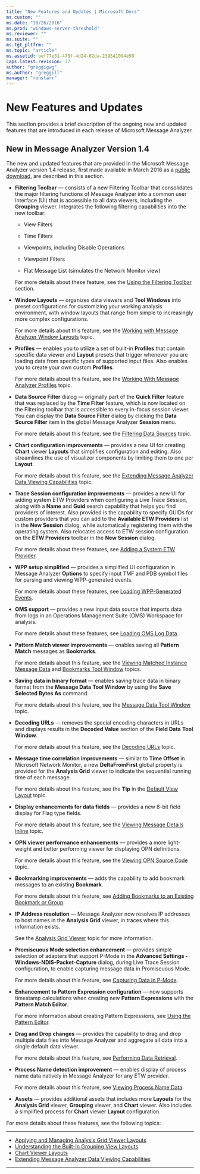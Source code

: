 ```yaml
---
title: "New Features and Updates | Microsoft Docs"
ms.custom: ""
ms.date: "10/26/2016"
ms.prod: "windows-server-threshold"
ms.reviewer: ""
ms.suite: ""
ms.tgt_pltfrm: ""
ms.topic: "article"
ms.assetid: bef77e31-470f-4d24-82da-239541094e50
caps.latest.revision: 37
author: "greggigwg"
ms.author: "greggill"
manager: "ronstarr"
---
```

# New Features and Updates
This section provides a brief description of the ongoing new and updated features that are introduced in each release of Microsoft Message Analyzer.  
  
## New in Message Analyzer Version 1.4  
 The new and updated features that are provided in the Microsoft Message Analyzer version 1.4 release, first made available in March 2016 as a [public download](http://www.microsoft.com/en-us/download/details.aspx?id=44226), are described in this section.  
  
-   **Filtering Toolbar** — consists of  a new Filtering Toolbar that consolidates the major filtering functions of Message Analyzer into a common user interface (UI) that is accessible to all data viewers, including the **Grouping** viewer. Integrates the following filtering capabilities into the new toolbar:  
  
    -   View Filters  
  
    -   Time Filters  
  
    -   Viewpoints, including Disable Operations  
  
    -   Viewpoint Filters  
  
    -   Flat Message List (simulates the Network Monitor view)  
  
     For more details about these feature, see the [Using the Filtering Toolbar](using-the-filtering-toolbar.md) section.  
  
-   **Window Layouts** — organizes data viewers and **Tool Windows** into preset configurations for customizing your working analysis environment, with window layouts that range from simple to increasingly more complex configurations.  
  
     For more details about this feature, see the [Working with Message Analyzer Window Layouts](working-with-message-analyzer-window-layouts.md) topic.  
  
-   **Profiles** — enables you to utilize a set of built-in **Profiles** that contain specific data viewer and **Layout** presets that trigger whenever you are loading data from specific types of supported input files. Also enables you to create your own custom **Profiles**.  
  
     For more details about this feature, see the [Working With Message Analyzer Profiles](working-with-message-analyzer-profiles.md) topic.  
  
-   **Data Source Filter** dialog — originally part of the **Quick Filter** feature that was replaced by the **Time Filter** feature, which is now located on the Filtering toolbar that is accessible to every in-focus session viewer. You can display the **Data Source Filter** dialog by clicking the **Data Source Filter** item in the global Message Analyzer **Session** menu.  
  
     For more details about this feature, see the [Filtering Data Sources](filtering-data-sources.md) topic.  
  
-   **Chart configuration improvements** — provides a new UI for creating **Chart** viewer **Layouts** that simplifies configuration and editing. Also streamlines the use of visualizer components by limiting them to one per **Layout**.  
  
     For more details about this feature, see the [Extending Message Analyzer Data Viewing Capabilities](extending-message-analyzer-data-viewing-capabilities.md) topic.  
  
-   **Trace Session configuration improvements** — provides a new UI for adding system ETW Providers when configuring a  Live Trace Session, along with a **Name** and **Guid** search capability that helps you find providers of interest. Also provided is the capability to specify GUIDs for custom providers that you can add to the **Available ETW Providers** list in the **New Session** dialog, while automatically registering them with the operating system. Also relocates access to ETW session configuration on the **ETW Providers** toolbar in the **New Session** dialog.  
  
     For more details about these features, see [Adding a System ETW Provider](adding-a-system-etw-provider.md).  
  
-   **WPP setup simplified** — provides a simplified UI configuration in Message Analyzer **Options** to specify input TMF and PDB symbol files for parsing and viewing WPP-generated events.  
  
     For more details about these features, see [Loading WPP-Generated Events](loading-wpp-generated-events.md).  
  
-   **OMS support** — provides a new input data source that imports data from logs in an Operations Management Suite (OMS) Workspace for analysis.  
  
     For more details about these features, see [Loading OMS Log Data](loading-oms-log-data.md).  
  
-   **Pattern Match viewer improvements** — enables saving all **Pattern Match** messages as **Bookmarks**.  
  
     For more details about this feature, see the [Viewing Matched Instance Message Data](using-the-pattern-match-viewer.md#BKMK_ViewMatchedInstanceData) and [Bookmarks Tool Window](bookmarks-tool-window.md) topics.  
  
-   **Saving data in binary format** — enables saving trace data in binary format from the **Message Data** **Tool Window** by using the **Save Selected Bytes As** command.  
  
     For more details about this feature, see the [Message Data Tool Window](message-data-tool-window.md) topic.  
  
-   **Decoding URLs** — removes the special encoding characters in URLs and displays results in the **Decoded Value** section of the **Field Data** **Tool Window**.  
  
     For more details about this feature, see the [Decoding URLs](field-data-tool-window.md#BKMK_DecodingURLs) topic.  
  
-   **Message time correlation improvements** — similar to **Time Offset** in Microsoft Network Monitor, a new **DeltaFromFirst** global property is provided for the **Analysis Grid** viewer to indicate the sequential running time of each message.  
  
     For more details about this feature, see the **Tip** in the [Default View Layout](analysis-grid-viewer.md#BKMK_DefaultViewLayout) topic.  
  
-   **Display enhancements for data fields** — provides a new 8-bit field display for Flag type fields.  
  
     For more details about this feature, see the [Viewing Message Details Inline](message-details-tool-window.md#BKMK_ViewMessageDetailsInline) topic.  
  
-   **OPN viewer performance enhancements** — provides a more light-weight and better performing viewer for displaying OPN definitions.  
  
     For more details about this feature, see the [Viewing OPN Source Code](viewing-opn-source-code.md) topic.  
  
-   **Bookmarking improvements** — adds the capability to add bookmark messages to an existing **Bookmark**.  
  
     For more details about this feature, see [Adding Bookmarks to an Existing Bookmark or Group](bookmarks-tool-window.md#BKMK_AddBookMarksToExisting).  
  
-   **IP Address resolution** — Message Analyzer now  resolves IP addresses to host names in the **Analysis Grid** viewer, in traces where this information exists.  
  
     See the [Analysis Grid Viewer](analysis-grid-viewer.md) topic for more information.  
  
-   **Promiscuous Mode selection enhancement** — provides simple selection of adapters that support P-Mode in the **Advanced Settings - Windows-NDIS-Packet-Capture** dialog, during Live Trace Session configuration, to enable capturing message data in Promiscuous Mode.  
  
     For more details about this feature, see [Capturing Data in P-Mode](microsoft-windows-ndis-packetcapture-provider.md#BKMK_CaptureInPMode).  
  
-   **Enhancement to Pattern Expression configuration** — now supports timestamp calculations when creating new **Pattern Expressions** with the **Pattern Match Editor**.  
  
     For more information about creating Pattern Expressions, see [Using the Pattern Editor](using-the-pattern-editor.md).  
  
-   **Drag and Drop changes** — provides the capability to drag and drop multiple data files into Message Analyzer and aggregate all data into a single default data viewer.  
  
     For more details about this feature, see [Performing Data Retrieval](performing-data-retrieval.md).  
  
-   **Process Name detection improvement** — enables display of process name data natively in Message Analyzer for any ETW provider.  
  
     For more details about this feature, see [Viewing Process Name Data](viewing-process-name-data.md).  
  
-   **Assets** — provides additional assets that includes more **Layouts** for the **Analysis Grid** viewer, **Grouping** viewer, and **Chart** viewer. Also includes a simplified process for  **Chart** viewer **Layout** configuration.  
  
For more details about these features, see the following topics:  

---

- [Applying and Managing Analysis Grid Viewer Layouts](applying-and-managing-analysis-grid-viewer-layouts.md)
- [Understanding the Built-In Grouping View Layouts](grouping-viewer.md#BKMK_UsingPredefinedLayouts)
- [Chart Viewer Layouts](chart-viewer-layouts.md)
- [Extending Message Analyzer Data Viewing Capabilities](extending-message-analyzer-data-viewing-capabilities.md)

---